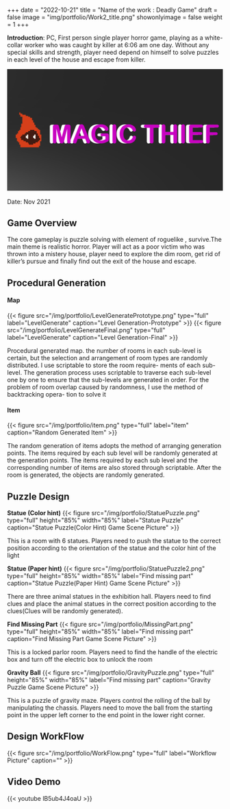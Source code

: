 +++
date = "2022-10-21"
title = "Name of the work : Deadly Game"
draft = false
image = "img/portfolio/Work2_title.png"
showonlyimage = false
weight = 1
+++

**Introduction**: PC, First person single player horror game, playing as a white-collar worker who was caught by killer at 6:06 am one day. Without any special skills and strength, player need depend on himself to solve puzzles in each level of the house and escape from killer.
<!--more-->
![gamelogo][1]

Date: Nov 2021
## Game Overview

The core gameplay is puzzle solving with element of roguelike , survive.The main theme is realistic horror. Player will act as a poor victim who was thrown into a mistery house, player need to explore the dim room, get rid of killer’s pursue and finally find out the exit of the house and escape.
## Procedural Generation

#### Map

{{< figure
  src="/img/portfolio/LevelGeneratePrototype.png"
  type="full"
  label="LevelGenerate"
  caption="Level Generation-Prototype" >}}
 {{< figure
  src="/img/portfolio/LevelGenerateFinal.png"
  type="full"
  label="LevelGenerate"
  caption="Level Generation-Final" >}}

Procedural generated map. the number of rooms in each sub-level is certain, but the selection and arrangement of room types are randomly distributed. I use scriptable to store the room require- ments of each sub-level. The generation process uses scriptable to traverse each sub-level one by one to ensure that the sub-levels are generated in order. For the problem of room overlap caused by randomness, I use the method of backtracking opera- tion to solve it
#### Item
 {{< figure
  src="/img/portfolio/item.png"
  type="full"
  label="item"
  caption="Random Generated Item" >}}

The random generation of items adopts the method of arranging generation points. The items required by each sub level will be randomly generated at the generation points. The items required by each sub level and the corresponding number of items are also stored through scriptable. After the room is generated, the objects are randomly generated.

## Puzzle Design
**Statue (Color hint)**
 {{< figure
  src="/img/portfolio/StatuePuzzle.png"
  type="full"
  height="85%"
  width="85%"
  label="Statue Puzzle"
  caption="Statue Puzzle(Color Hint) Game Scene Picture" >}}

This is a room with 6 statues. Players need to push the statue to the correct position according to the orientation of the statue and the color hint of the light

**Statue (Paper hint)**
 {{< figure
  src="/img/portfolio/StatuePuzzle2.png"
  type="full"
  height="85%"
  width="85%"
  label="Find missing part"
  caption="Statue Puzzle(Paper Hint) Game Scene Picture" >}}

There are three animal statues in the exhibition hall. Players need to find clues and place the animal statues in the correct position according to the clues(Clues will be randomly generated).

**Find Missing Part**
 {{< figure
  src="/img/portfolio/MissingPart.png"
  type="full"
  height="85%"
  width="85%"
  label="Find missing part"
  caption="Find Missing Part Game Scene Picture" >}}

This is a locked parlor room. Players need to find the handle of the electric box and turn off the electric box to unlock the room

**Gravity Ball**
 {{< figure
  src="/img/portfolio/GravityPuzzle.png"
  type="full"
  height="85%"
  width="85%"
  label="Find missing part"
  caption="Gravity Puzzle Game Scene Picture" >}}

This is a puzzle of gravity maze. Players control the rolling of the ball by manipulating the chassis. Players need to move the ball from the starting point in the upper left corner to the end point in the lower right corner.

## Design WorkFlow
 {{< figure
  src="/img/portfolio/WorkFlow.png"
  type="full"
  label="Workflow Picture"
  caption="" >}}
## Video Demo
{{< youtube lB5ub4J4oaU >}}


[1]:/img/portfolio/Work2_title.png
